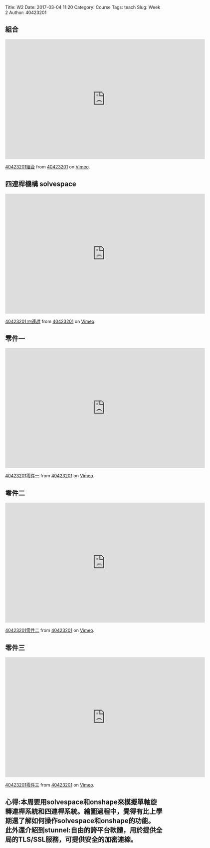 Title: W2
Date: 2017-03-04 11:20
Category: Course
Tags: teach
Slug: Week 2
Author: 40423201

<!-- PELICAN_END_SUMMARY -->

<h2>組合</h2>

<iframe src="https://player.vimeo.com/video/207329254" width="640" height="384" frameborder="0" webkitallowfullscreen mozallowfullscreen allowfullscreen></iframe>
<p><a href="https://vimeo.com/207329254">40423201組合</a> from <a href="https://vimeo.com/user45597735">40423201</a> on <a href="https://vimeo.com">Vimeo</a>.</p>

<h2>  四連桿機構 solvespace </h2>

<iframe src="https://player.vimeo.com/video/207329234" width="640" height="384" frameborder="0" webkitallowfullscreen mozallowfullscreen allowfullscreen></iframe>
<p><a href="https://vimeo.com/207329234">40423201 四連趕</a> from <a href="https://vimeo.com/user45597735">40423201</a> on <a href="https://vimeo.com">Vimeo</a>.</p>

<h2>零件一</h2>

<iframe src="https://player.vimeo.com/video/207329295" width="640" height="384" frameborder="0" webkitallowfullscreen mozallowfullscreen allowfullscreen></iframe>
<p><a href="https://vimeo.com/207329295">40423201零件一</a> from <a href="https://vimeo.com/user45597735">40423201</a> on <a href="https://vimeo.com">Vimeo</a>.</p>

<h2>零件二</h2>

<iframe src="https://player.vimeo.com/video/207329313" width="640" height="384" frameborder="0" webkitallowfullscreen mozallowfullscreen allowfullscreen></iframe>
<p><a href="https://vimeo.com/207329313">40423201零件二</a> from <a href="https://vimeo.com/user45597735">40423201</a> on <a href="https://vimeo.com">Vimeo</a>.</p>

<h2>零件三</h2>

<iframe src="https://player.vimeo.com/video/207329339" width="640" height="384" frameborder="0" webkitallowfullscreen mozallowfullscreen allowfullscreen></iframe>
<p><a href="https://vimeo.com/207329339">40423201零件三</a> from <a href="https://vimeo.com/user45597735">40423201</a> on <a href="https://vimeo.com">Vimeo</a>.</p>


<h2>心得:本周要用solvespace和onshape來模擬單軸旋轉連桿系統和四連桿系統。繪圖過程中，覺得有比上學期還了解如何操作solvespace和onshape的功能。
此外還介紹到stunnel:自由的誇平台軟體，用於提供全局的TLS/SSL服務，可提供安全的加密連線。</h2>